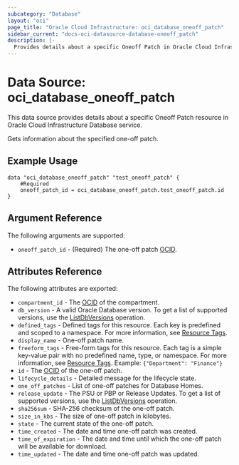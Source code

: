 ```yaml
---
subcategory: "Database"
layout: "oci"
page_title: "Oracle Cloud Infrastructure: oci_database_oneoff_patch"
sidebar_current: "docs-oci-datasource-database-oneoff_patch"
description: |-
  Provides details about a specific Oneoff Patch in Oracle Cloud Infrastructure Database service
---
```


# Data Source: oci_database_oneoff_patch
This data source provides details about a specific Oneoff Patch resource in Oracle Cloud Infrastructure Database service.

Gets information about the specified one-off patch.


## Example Usage

```hcl
data "oci_database_oneoff_patch" "test_oneoff_patch" {
	#Required
	oneoff_patch_id = oci_database_oneoff_patch.test_oneoff_patch.id
}
```

## Argument Reference

The following arguments are supported:

* `oneoff_patch_id` - (Required) The one-off patch [OCID](https://docs.cloud.oracle.com/iaas/Content/General/Concepts/identifiers.htm).


## Attributes Reference

The following attributes are exported:

* `compartment_id` - The [OCID](https://docs.cloud.oracle.com/iaas/Content/General/Concepts/identifiers.htm) of the compartment.
* `db_version` - A valid Oracle Database version. To get a list of supported versions, use the [ListDbVersions](https://docs.cloud.oracle.com/iaas/api/#/en/database/latest/DbVersionSummary/ListDbVersions) operation.
* `defined_tags` - Defined tags for this resource. Each key is predefined and scoped to a namespace. For more information, see [Resource Tags](https://docs.cloud.oracle.com/iaas/Content/General/Concepts/resourcetags.htm). 
* `display_name` - One-off patch name.
* `freeform_tags` - Free-form tags for this resource. Each tag is a simple key-value pair with no predefined name, type, or namespace. For more information, see [Resource Tags](https://docs.cloud.oracle.com/iaas/Content/General/Concepts/resourcetags.htm).  Example: `{"Department": "Finance"}` 
* `id` - The [OCID](https://docs.cloud.oracle.com/iaas/Content/General/Concepts/identifiers.htm) of the one-off patch.
* `lifecycle_details` - Detailed message for the lifecycle state.
* `one_off_patches` - List of one-off patches for Database Homes.
* `release_update` - The PSU or PBP or Release Updates. To get a list of supported versions, use the [ListDbVersions](https://docs.cloud.oracle.com/iaas/api/#/en/database/latest/DbVersionSummary/ListDbVersions) operation.
* `sha256sum` - SHA-256 checksum of the one-off patch.
* `size_in_kbs` - The size of one-off patch in kilobytes.
* `state` - The current state of the one-off patch.
* `time_created` - The date and time one-off patch was created.
* `time_of_expiration` - The date and time until which the one-off patch will be available for download.
* `time_updated` - The date and time one-off patch was updated.

